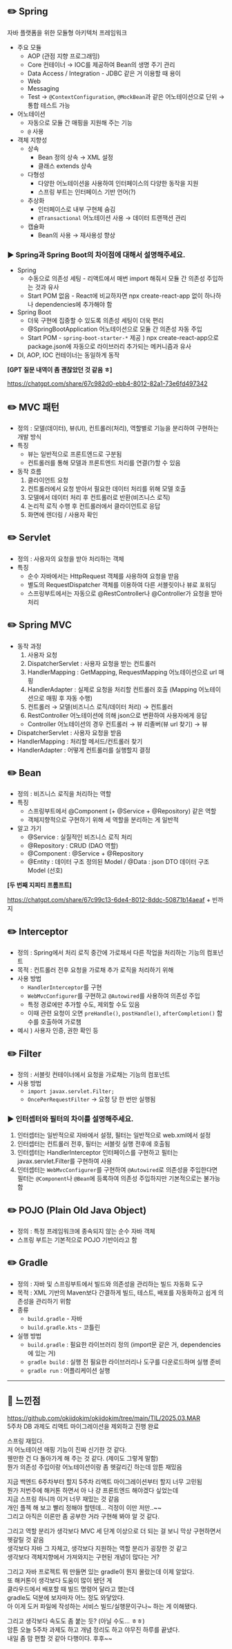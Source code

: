 ## ✏️ Spring

자바 플랫폼을 위한 모듈형 아키텍처 프레임워크

- 주요 모듈
    - AOP (관점 지향 프로그래밍)
    - Core 컨테이너 → IOC를 제공하여 Bean의 생명 주기 관리
    - Data Access / Integration - JDBC 같은 거 이용할 때 용이
    - Web
    - Messaging
    - Test → `@ContextConfiguration`, `@MockBean`과 같은 어노테이션으로 단위 → 통합 테스트 가능
- 어노테이션
    - 자동으로 모듈 간 매핑을 지원해 주는 기능
    - `@` 사용
- 객체 지향성
    - 상속
        - Bean 정의 상속 → XML 설정
        - 클래스 extends 상속
    - 다형성
        - 다양한 어노테이션을 사용하여 인터페이스의 다양한 동작을 지원
        - 스프링 부트는 인터페이스 기반 언어(?)
    - 추상화
        - 인터페이스로 내부 구현체 숨김
        - `@Transactional` 어노테이션 사용 → 데이터 트랜잭션 관리
    - 캡슐화
        - Bean의 사용 → 재사용성 향상

### ▶️ Spring과 Spring Boot의 차이점에 대해서 설명해주세요.

- Spring
    - 수동으로 의존성 세팅 - 리액트에서 매번 import 해줘서 모듈 간 의존성 주입하는 것과 유사
    - Start POM 없음 - React에 비교하자면 npx create-react-app 없이 하나하나 dependencies에 추가해야 함
- Spring Boot
    - 더욱 구현에 집중할 수 있도록 의존성 세팅이 더욱 편리
    - @SpringBootApplication 어노테이션으로 모듈 간 의존성 자동 주입
    - Start POM - `spring-boot-starter-*` 제공 ) npx create-react-app으로 package.json에 자동으로 라이브러리 추가되는 메커니즘과 유사
- DI, AOP, IOC 컨테이너는 동일하게 동작

**[GPT 질문 내역이 좀 괜찮았던 것 같음 ㅎ]**

https://chatgpt.com/share/67c982d0-ebb4-8012-82a1-73e6fd497342

## ✏️ MVC 패턴

- 정의 : 모델(데이터), 뷰(UI), 컨트롤러(처리), 역할별로 기능을 분리하여 구현하는 개발 방식
- 특징
    - 뷰는 일반적으로 프론트엔드로 구분됨
    - 컨트롤러를 통해 모델과 프론트엔드 처리를 연결(?)할 수 있음
- 동작 흐름
    1. 클라이언트 요청
    2. 컨트롤러에서 요청 받아서 필요한 데이터 처리를 위해 모델 호출
    3. 모델에서 데이터 처리 후 컨트롤러로 반환(비즈니스 로직)
    4. 논리적 로직 수행 후 컨트롤러에서 클라이언트로 응답
    5. 화면에 렌더링 / 사용자 확인

## ✏️ Servlet

- 정의 : 사용자의 요청을 받아 처리하는 객체
- 특징
    - 순수 자바에서는 HttpRequest 객체를 사용하여 요청을 받음
    - 별도의 RequestDispatcher 객체를 이용하여 다른 서블릿이나 뷰로 포워딩
    - 스프링부트에서는 자동으로 @RestController나 @Controller가 요청을 받아 처리

## ✏️ Spring MVC

- 동작 과정
    1. 사용자 요청
    2. DispatcherServlet : 사용자 요청을 받는 컨트롤러
    3. HandlerMapping : GetMapping, RequestMapping 어노테이션으로 url 매핑
    4. HandlerAdapter : 실제로 요청을 처리할 컨트롤러 호출 (Mapping 어노테이션으로 매핑 후 자동 수행)
    5. 컨트롤러 → 모델(비즈니스 로직/데이터 처리) → 컨트롤러
    6. RestController 어노테이션에 의해 json으로 변환하여 사용자에게 응답
    - Controller 어노테이션의 경우 컨트롤러 → 뷰 리졸버(뷰 url 찾기) → 뷰
- DispatcherServlet : 사용자 요청을 받음
- HandlerMapping : 처리할 메서드/컨트롤러 찾기
- HandlerAdapter : 어떻게 컨트롤러를 실행할지 결정

## ✏️ Bean

- 정의 : 비즈니스 로직을 처리하는 역할
- 특징
    - 스프링부트에서 @Component (+ @Service + @Repository) 같은 역할
    - 객체지향적으로 구현하기 위해 세 역할을 분리하는 게 일반적
- 알고 가기
    - @Service : 실질적인 비즈니스 로직 처리
    - @Repository : CRUD (DAO 역할)
    - @Component : @Service + @Repository
    - @Entity : 데이터 구조 정의된 Model / @Data : json DTO 데이터 구조 Model (선호)

**[두 번째 지피티 프롬프트]**

https://chatgpt.com/share/67c99c13-6de4-8012-8ddc-50871b14aeaf + 빈까지

## ✏️ Interceptor

- 정의 : Spring에서 처리 로직 중간에 가로채서 다른 작업을 처리하는 기능의 컴포넌트
- 목적 : 컨트롤러 전후 요청을 가로채 추가 로직을 처리하기 위해
- 사용 방법
    - `HandlerInterceptor`를 구현
    - `WebMvcConfigurer`를 구현하고 `@Autowired`를 사용하여 의존성 주입
    - 특정 경로에만 추가할 수도, 제외할 수도 있음
    - 이때 관련 요청이 오면 `preHandle()`, `postHandle()`, `afterCompletion()` 함수를 호출하여 가로챔
- 예시 ) 사용자 인증, 권한 확인 등

## ✏️ Filter

- 정의 : 서블릿 컨테이너에서 요청을 가로채는 기능의 컴포넌트
- 사용 방법
    - `import javax.servlet.Filter;`
    - `OncePerRequestFilter` → 요청 당 한 번만 실행됨

### ▶️ 인터셉터와 필터의 차이를 설명해주세요.

1. 인터셉터는 일반적으로 자바에서 설정, 필터는 일반적으로 web.xml에서 설정
2. 인터셉터는 컨트롤러 전후, 필터는 서블릿 실행 전후에 호출됨
3. 인터셉터는 HandlerInterceptor 인터페이스를 구현하고 필터는 javax.servlet.Filter를 구현하여 사용
4. 인터셉터는 `WebMvcConfigurer`를 구현하여 `@Autowired`로 의존성을 주입한다면 필터는 `@Component`나 `@Bean`에 등록하여 의존성 주입하지만 기본적으로는 불가능함

## ✏️ POJO (Plain Old Java Object)

- 정의 : 특정 프레임워크에 종속되지 않는 순수 자바 객체
- 스프링 부트는 기본적으로 POJO 기반이라고 함

## ✏️ Gradle

- 정의 : 자바 및 스프링부트에서 빌드와 의존성을 관리하는 빌드 자동화 도구
- 목적 : XML 기반의 Maven보다 간결하게 빌드, 테스트, 배포를 자동화하고 쉽게 의존성을 관리하기 위함
- 종류
    - `build.gradle` - 자바
    - `build.gradle.kts` - 코틀린
- 실행 방법
    - `build.gradle` : 필요한 라이브러리 정의 (import문 같은 거, dependencies에 있는 거)
    - `gradle build` : 실행 전 필요한 라이브러리나 도구를 다운로드하며 실행 준비
    - `gradle run` : 어플리케이션 실행

---

## 👀 느낀점

https://github.com/okiidokim/okiidokim/tree/main/TIL/2025.03.MAR<br>
5주차 DB 과제도 리액트 마이그레이션을 제외하고 진행 완료

스프링 재밌다.<br>
저 어노테이션 매핑 기능이 진짜 신기한 것 같다.<br>
웬만한 건 다 돌아가게 해 주는 것 같다. (제이도 그렇게 말함)<br>
뭔가 의존성 주입이랑 어노테이션이랑 좀 헷갈리긴 하는데 암튼 재밌음

지금 백엔드 6주차부터 할지 5주차 리액트 마이그레이션부터 할지 너무 고민됨<br>
뭔가 저번주에 해커톤 하면서 아 나 걍 프론트엔드 해야겠다 싶었는데<br>
지금 스프링 하니까 이거 너무 재밌는 것 같음<br>
개인 플젝 해 보고 빨리 정해야 할텐데... 걱정이 이만 저만..~~<br>
그리고 아직은 이론만 좀 공부한 거라 구현해 봐야 알 것 같다.

그리고 역할 분리가 생각보다 MVC 세 단계 이상으로 더 되는 걸 보니 막상 구현하면서 헷갈릴 것 같음<br>
생각보다 자바 그 자체고, 생각보다 지원하는 역할 분리가 굉장한 것 같고<br>
생각보다 객체지향에서 가져와지는 구현된 개념이 많다는 거?<br>

그리고 자바 프로젝트 뭐 만들면 있는 gradle이 뭔지 몰랐는데 이제 알았다.<br>
또 해커톤이 생각보다 도움이 많이 됐던 게<br>
클라우드에서 배포할 때 빌드 명령어 달라고 했는데<br>
gradle도 덕분에 보자마자 어느 정도 와닿았다.<br>
아 이게 도커 파일에 작성하는 서비스 빌드/실행문이구나~ 하는 게 이해됐다.

그리고 생각보다 속도도 좀 붙는 듯? (아닐 수도... ㅎㅎ)<br>
암튼 오늘 5주차 과제도 하고 개념 정리도 하고 야무진 하루를 끝냈다.<br>
내일 좀 맘 편할 것 같아 다행이다. 후후~~
